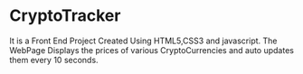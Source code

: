 # CryptoTracker
It is a Front End Project Created Using HTML5,CSS3 and javascript.
The WebPage Displays the prices of various CryptoCurrencies and auto updates them every 10 seconds.
